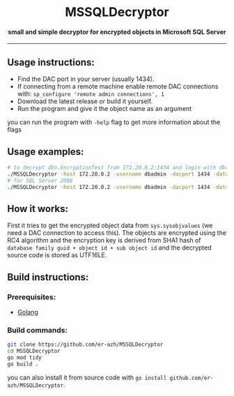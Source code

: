 <h1 align="center">MSSQLDecryptor</h1>

<h4 align="center">small and simple decryptor for encrypted objects in Microsoft SQL Server</h4>

------

## Usage instructions:

  - Find the DAC port in your server (usually 1434).
  - If connecting from a remote machine enable remote DAC connections with: `sp_configure 'remote admin connections', 1`
  - Download the latest release or build it yourself.
  - Run the program and give it the object name as an argument

you can run the program with `-help` flag to get more information about the flags
  

## Usage examples:
```bash
# to decrypt dbo.EncryptionTest from 172.20.0.2:1434 and login with dbadmin
./MSSQLDecryptor -host 172.20.0.2 -username dbadmin -dacport 1434 -database Playground dbo.EncryptionTest
# for SQL Server 2008
./MSSQLDecryptor -host 172.20.0.2 -username dbadmin -dacport 1434 -database Playground -disable-encryption dbo.EncryptionTest
```


## How it works:
First it tries to get the encrypted object data from `sys.sysobjvalues` (we need a DAC connection to access this).
The objects are encrypted using the RC4 algorithm and the encryption key is derived from SHA1 hash of
`database family guid + object id + sub object id` and the decrypted source code is stored as UTF16LE.


## Build instructions:

### Prerequisites:
  - [Golang](https://go.dev/dl/)
  
### Build commands:
```bash
git clone https://github.com/er-azh/MSSQLDecryptor
cd MSSQLDecryptor
go mod tidy
go build .
```
you can also install it from source code with `go install github.com/er-azh/MSSQLDecryptor`.
